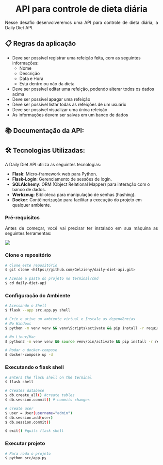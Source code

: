 <strong><h1 align="center"> API para controle de dieta diária </h1></strong>

<p align="justify">Nesse desafio desenvolveremos uma API para controle de dieta diária, a Daily Diet API.</p>

## 📋 Regras da aplicação

- Deve ser possível registrar uma refeição feita, com as seguintes informações:
  - Nome
  - Descrição
  - Data e Hora
  - Está dentro ou não da dieta
- Deve ser possível editar uma refeição, podendo alterar todos os dados acima
- Deve ser possível apagar uma refeição
- Deve ser possível listar todas as refeições de um usuário
- Deve ser possível visualizar uma única refeição
- As informações devem ser salvas em um banco de dados

## 📚 Documentação da API:


## 🛠️ Tecnologias Utilizadas:
A Daily Diet API utiliza as seguintes tecnologias:

- **Flask**: Micro-framework web para Python.
- **Flask-Login**: Gerenciamento de sessões de login.
- **SQLAlchemy**: ORM (Object Relational Mapper) para interação com o banco de dados.
- **Werkzeug**: Biblioteca para manipulação de senhas (hashing).
- **Docker**: Contêinerização para facilitar a execução do projeto em qualquer ambiente.

### Pré-requisitos

<p align="justify">Antes de começar, você vai precisar ter instalado em sua máquina as seguintes ferramentas:</p>

<a href="https://skillicons.dev">
  <img src="https://skillicons.dev/icons?i=git,vscode,python,postman,docker" />
</a>

### Clone o repositório

````bash
# Clone este repositório
$ git clone <https://github.com/Gelzieny/daily-diet-api.git>

# Acesse a pasta do projeto no terminal/cmd
$ cd daily-diet-api
````
### Configuração do Ambiente

````bash
# Acessando o Shell
$ flask --app src.app.py shell

# Crie e ative um ambiente virtual e Instale as dependências
# No Windows
$ python -m venv venv && venv\Scripts\activate && pip install -r requirements.txt

# No Linux/Mac 
$ python3 -m venv venv && source venv/bin/activate && pip install -r requirements.txt

# Rodar o docker-compose
$ docker-compose up -d
````
### Executando o  flask shell

````bash
# Enters the flask shell on the terminal
$ flask shell

# Creates database
$ db.create_all() #create tables
$ db.session.commit() # commits changes

# create user
$ user = User(username="admin")
$ db.session.add(user)
$ db.session.commit()

$ exit() #quits flask shell
````

### Executar projeto

````bash
# Para roda o projeto
$ python src/app.py
````